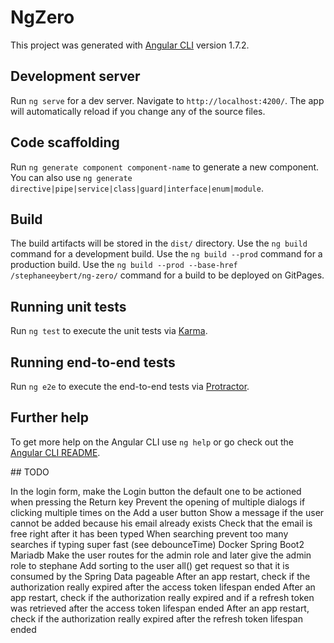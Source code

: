 # NgZero

This project was generated with [Angular CLI](https://github.com/angular/angular-cli) version 1.7.2.

## Development server

Run `ng serve` for a dev server. Navigate to `http://localhost:4200/`. The app will automatically reload if you change any of the source files.

## Code scaffolding

Run `ng generate component component-name` to generate a new component. You can also use `ng generate directive|pipe|service|class|guard|interface|enum|module`.

## Build

The build artifacts will be stored in the `dist/` directory. Use the `ng build` command for a development build. Use the `ng build --prod` command for a production build. Use the `ng build --prod --base-href /stephaneeybert/ng-zero/` command for a build to be deployed on GitPages.  

## Running unit tests

Run `ng test` to execute the unit tests via [Karma](https://karma-runner.github.io).

## Running end-to-end tests

Run `ng e2e` to execute the end-to-end tests via [Protractor](http://www.protractortest.org/).

## Further help

To get more help on the Angular CLI use `ng help` or go check out the [Angular CLI README](https://github.com/angular/angular-cli/blob/master/README.md).

## TODO

In the login form, make the Login button the default one to be actioned when pressing the Return key
Prevent the opening of multiple dialogs if clicking multiple times on the Add a user button
Show a message if the user cannot be added because his email already exists
Check that the email is free right after it has been typed
When searching prevent too many searches if typing super fast (see debounceTime)
Docker Spring Boot2 Mariadb
Make the user routes for the admin role and later give the admin role to stephane
Add sorting to the user all() get request so that it is consumed by the Spring Data pageable
After an app restart, check if the authorization really expired after the access token lifespan ended
After an app restart, check if the authorization really expired and if a refresh token was retrieved after the access token lifespan ended
After an app restart, check if the authorization really expired after the refresh token lifespan ended
